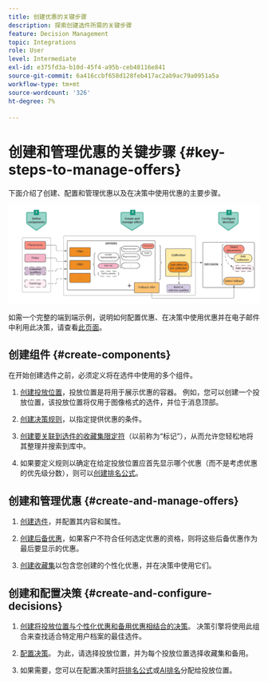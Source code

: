 ```yaml
---
title: 创建优惠的关键步骤
description: 探索创建选件所需的关键步骤
feature: Decision Management
topic: Integrations
role: User
level: Intermediate
exl-id: e375fd3a-b10d-45f4-a95b-ceb48116e841
source-git-commit: 6a416ccbf658d128feb417ac2ab9ac79a0951a5a
workflow-type: tm+mt
source-wordcount: '326'
ht-degree: 7%

---
```


# 创建和管理优惠的关键步骤 {#key-steps-to-manage-offers}

下面介绍了创建、配置和管理优惠以及在决策中使用优惠的主要步骤。

![](../assets/offer-create-manage-process.png)

如需一个完整的端到端示例，说明如何配置优惠、在决策中使用优惠并在电子邮件中利用此决策，请查看[此页面](../offers-e2e.md)。

## 创建组件 {#create-components}

在开始创建选件之前，必须定义将在选件中使用的多个组件。

1. [创建投放位置](creating-placements.md)，投放位置是将用于展示优惠的容器。 例如，您可以创建一个投放位置，该投放位置将仅用于图像格式的选件，并位于消息顶部。

1. [创建决策规则](creating-decision-rules.md)，以指定提供优惠的条件。

1. [创建要关联到选件的收藏集限定符](creating-tags.md)（以前称为“标记”），从而允许您轻松地将其整理并搜索到库中。

1. 如果要定义规则以确定在给定投放位置应首先显示哪个优惠（而不是考虑优惠的优先级分数），则可以[创建排名公式](../ranking/create-ranking-formulas.md)。

<!--
<table style="table-layout:fixed">
<tr style="border: 0;">
<td>
<img src="../../assets/do-not-localize/icon-placement.svg" width="60px">
<div>
<a href="../offer-library/creating-placements.md">Create placements</a>
</div>
<p>
</td>
<td>
<img src="../../assets/do-not-localize/icon-rules.svg" width="60px">
<div>
<a href="../offer-library/creating-decision-rules.md">Create decision rules</a>
</div>
<p>
<td>
<img src="../../assets/do-not-localize/icon-tags.svg" width="60px">
<div>
<a href="../offer-library/creating-tags.md">Create collection qualifiers</a>
</div>
<p>
</td>
<td>
<img src="../../assets/do-not-localize/icon-ranking.svg" width="60px">
<div>
<a href="../ranking/create-ranking-formulas.md">Create ranking formulas</a>
</div>
<p>
</td>
</tr>
</table>
-->

## 创建和管理优惠 {#create-and-manage-offers}

1. [创建选件](creating-personalized-offers.md)，并配置其内容和属性。

1. [创建后备优惠](creating-fallback-offers.md)，如果客户不符合任何选定优惠的资格，则将这些后备优惠作为最后要显示的优惠。

1. [创建收藏集](creating-collections.md)以包含您创建的个性化优惠，并在决策中使用它们。

<!--
<table style="table-layout:fixed">
<tr style="border: 0;">
<td>
<img src="../../assets/do-not-localize/icon-offer.svg" width="60px">
<div>
<a href="../offer-library/creating-personalized-offers.md">Create offers</a>
</div>
<p>
</td>
<td>
<img src="../../assets/do-not-localize/icon-fallback.svg" width="60px">
<div>
<a href="../offer-library/creating-fallback-offers.md">Create fallback offers</a>
</div>
<p>
</td>
<td>
<img src="../../assets/do-not-localize/icon-collection.svg" width="60px">
<div>
<a href="../offer-library/creating-collections.md">Create collections</a>
</div>
<p>
</td>
</tr>
</table>
-->

## 创建和配置决策 {#create-and-configure-decisions}

1. [创建将投放位置与个性化优惠和备用优惠相结合的决策](../offer-activities/create-offer-activities.md)。 决策引擎将使用此组合来查找适合特定用户档案的最佳选件。

1. [配置决策](../offer-activities/create-offer-activities.md#add-decision-scopes)。 为此，请选择投放位置，并为每个投放位置选择收藏集和备用。

1. 如果需要，您可以在配置决策时[将排名公式](../offer-activities/configure-offer-selection.md#assign-ranking-formula)或[AI排名](../offer-activities/configure-offer-selection.md#use-ranking-strategy)分配给投放位置。

<!--
<table style="table-layout:fixed">
<tr style="border: 0;">
<td>
<img src="../../assets/do-not-localize/icon-decision.svg" width="60px">
<div>
<a href="../offer-activities/create-offer-activities.md">Create decisions</a>
</div>
<p>
</td>
<td>
<img src="../../assets/do-not-localize/icon-configure-decision.svg" width="60px">
<div>
<a href="../offer-activities/create-offer-activities.md#add-offers">Configure decisions</a>
</div>
<p>
</td>
<td>
<img src="../../assets/do-not-localize/icon-assign-ranking.svg" width="60px">
<div>
<a href="../offer-activities/configure-offer-selection.md#assign-ranking-formula">Assign ranking</a>
</div>
<p>
</td>
</tr>
</table>
-->